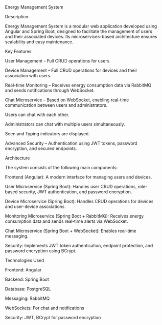 Energy Management System

Description

Energy Management System is a modular web application developed using Angular and Spring Boot, designed to facilitate the management of users and their associated devices. Its microservices-based architecture ensures scalability and easy maintenance.

Key Features

User Management – Full CRUD operations for users.

Device Management – Full CRUD operations for devices and their association with users.

Real-time Monitoring – Receives energy consumption data via RabbitMQ and sends notifications through WebSocket.

Chat Microservice – Based on WebSocket, enabling real-time communication between users and administrators.

Users can chat with each other.

Administrators can chat with multiple users simultaneously.

Seen and Typing indicators are displayed.

Advanced Security – Authentication using JWT tokens, password encryption, and secured endpoints.

Architecture

The system consists of the following main components:

Frontend (Angular): A modern interface for managing users and devices.

User Microservice (Spring Boot): Handles user CRUD operations, role-based security, JWT authentication, and password encryption.

Device Microservice (Spring Boot): Handles CRUD operations for devices and user-device associations.

Monitoring Microservice (Spring Boot + RabbitMQ): Receives energy consumption data and sends real-time alerts via WebSocket.

Chat Microservice (Spring Boot + WebSocket): Enables real-time messaging.

Security: Implements JWT token authentication, endpoint protection, and password encryption using BCrypt.

Technologies Used

Frontend: Angular

Backend: Spring Boot

Database: PostgreSQL

Messaging: RabbitMQ

WebSockets: For chat and notifications

Security: JWT, BCrypt for password encryption
